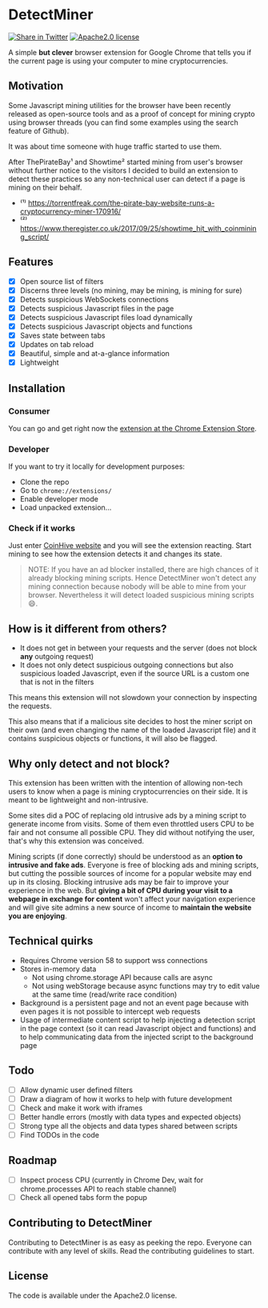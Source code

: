 # DetectMiner
[![Share in Twitter](https://img.shields.io/twitter/url/http/shields.io.svg?style=social&style=flat-square)](https://twitter.com/home?status=My%20browser%20automagically%20detects%20if%20a%20page%20is%20mining%20crypto!%20Yours%20can%20probably%20do%20it%20too%20with%20DetectMiner%20extension%20goo.gl%2FghEqbx)
[![Apache2.0 license](https://img.shields.io/badge/License-Apache2.0-green.svg?style=flat)]()

A simple **but clever** browser extension for Google Chrome that tells you if the current page is using your computer to mine cryptocurrencies.

## Motivation
Some Javascript mining utilities for the browser have been recently released as open-source tools and as a proof of concept for mining crypto using browser threads (you can find some examples using the search feature of Github).

It was about time someone with huge traffic started to use them.

After ThePirateBay¹ and Showtime² started mining from user's browser without further notice to the visitors I decided to build an extension to detect these practices so any non-technical user can detect if a page is mining on their behalf.

  * ⁽¹⁾ https://torrentfreak.com/the-pirate-bay-website-runs-a-cryptocurrency-miner-170916/
  * ⁽²⁾ https://www.theregister.co.uk/2017/09/25/showtime_hit_with_coinmining_script/

## Features
- [x] Open source list of filters
- [x] Discerns three levels (no mining, may be mining, is mining for sure)
- [x] Detects suspicious WebSockets connections
- [x] Detects suspicious Javascript files in the page
- [x] Detects suspicious Javascript files load dynamically
- [x] Detects suspicious Javascript objects and functions
- [x] Saves state between tabs
- [x] Updates on tab reload
- [x] Beautiful, simple and at-a-glance information
- [x] Lightweight

## Installation

### Consumer
You can go and get right now the [extension at the Chrome Extension Store](https://chrome.google.com/webstore/detail/detectminer/okcofhkjkchfhoolfchahamjpkkicflc?hl=en).

### Developer
If you want to try it locally for development purposes:

  - Clone the repo
  - Go to `chrome://extensions/`
  - Enable developer mode
  - Load unpacked extension...

### Check if it works
Just enter [CoinHive website](https://coinhive.com) and you will see the extension reacting. Start mining to see how the extension detects it and changes its state.

> NOTE: If you have an ad blocker installed, there are high chances of it already blocking mining scripts. Hence DetectMiner won't detect any mining connection because nobody will be able to mine from your browser. Nevertheless it will detect loaded suspicious mining scripts :smile:.

## How is it different from others?
  * It does not get in between your requests and the server (does not block **any** outgoing request)
  * It does not only detect suspicious outgoing connections but also suspicious loaded Javascript, even if the source URL is a custom one that is not in the filters

This means this extension will not slowdown your connection by inspecting the requests.

This also means that if a malicious site decides to host the miner script on their own (and even changing the name of the loaded Javascript file) and it contains suspicious objects or functions, it will also be flagged.

## Why only detect and not block?
This extension has been written with the intention of allowing non-tech users to know when a page is mining cryptocurrencies on their side. It is meant to be lightweight and non-intrusive.

Some sites did a POC of replacing old intrusive ads by a mining script to generate income from visits. Some of them even throttled users CPU to be fair and not consume all possible CPU. They did without notifying the user, that's why this extension was conceived.

Mining scripts (if done correctly) should be understood as an **option to intrusive and fake ads**. Everyone is free of blocking ads and mining scripts, but cutting the possible sources of income for a popular website may end up in its closing. Blocking intrusive ads may be fair to improve your experience in the web. But **giving a bit of CPU during your visit to a webpage in exchange for content** won't affect your navigation experience and will give site admins a new source of income to **maintain the website you are enjoying**.

## Technical quirks
- Requires Chrome version 58 to support wss connections
- Stores in-memory data
  - Not using chrome.storage API because calls are async
  - Not using webStorage because async functions may try to edit value at the same time (read/write race condition)
- Background is a persistent page and not an event page because with even pages it is not possible to intercept web requests
- Usage of intermediate content script to help injecting a detection script in the page context (so it can read Javascript object and functions) and to help communicating data from the injected script to the background page

## Todo
- [ ] Allow dynamic user defined filters
- [ ] Draw a diagram of how it works to help with future development
- [ ] Check and make it work with iframes
- [ ] Better handle errors (mostly with data types and expected objects)
- [ ] Strong type all the objects and data types shared between scripts
- [ ] Find TODOs in the code

## Roadmap
- [ ] Inspect process CPU (currently in Chrome Dev, wait for chrome.processes API to reach stable channel)
- [ ] Check all opened tabs form the popup

## Contributing to DetectMiner

Contributing to DetectMiner is as easy as peeking the repo. Everyone can contribute with any level of skills. Read the contributing guidelines to start.

## License

The code is available under the Apache2.0 license.
